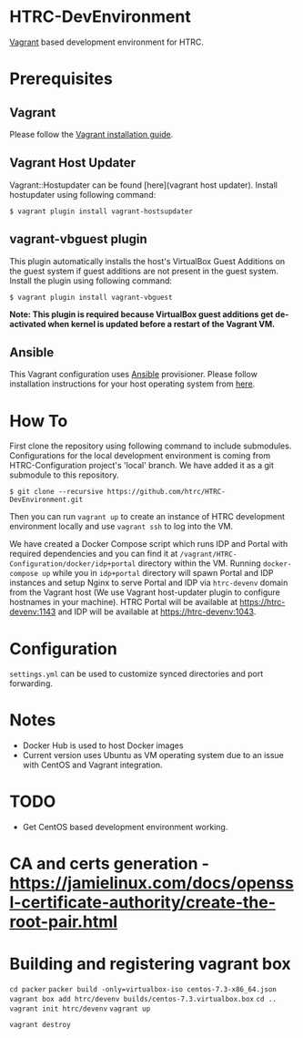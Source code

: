 
# HTRC-DevEnvironment

[Vagrant](https://www.vagrantup.com) based development environment for HTRC.

# Prerequisites

## Vagrant

Please follow the [Vagrant installation guide](https://www.vagrantup.com/docs/installation/).

## Vagrant Host Updater

Vagrant::Hostupdater can be found [here](vagrant host updater). Install hostupdater using following command:

```
$ vagrant plugin install vagrant-hostsupdater
```

## vagrant-vbguest plugin

This plugin automatically installs the host's VirtualBox Guest Additions on the guest system if guest additions are not present in the guest system. Install the plugin using following command:

```
$ vagrant plugin install vagrant-vbguest
```

**Note: This plugin is required because VirtualBox guest additions get de-activated when kernel is updated before a restart of the Vagrant VM.**

## Ansible

This Vagrant configuration uses [Ansible](https://www.ansible.com) provisioner. Please follow installation instructions for your host operating system from [here](http://docs.ansible.com/ansible/intro_installation.html).


# How To

First clone the repository using following command to include submodules. Configurations for the local development environment is coming from HTRC-Configuration project's 'local' branch. We have added it as a git submodule to this repository.

```
$ git clone --recursive https://github.com/htrc/HTRC-DevEnvironment.git
```

Then you can run ```vagrant up``` to create an instance of HTRC development environment locally and use ```vagrant ssh``` to log into the VM.

We have created a Docker Compose script which runs IDP and Portal with required dependencies and you can find it at ```/vagrant/HTRC-Configuration/docker/idp+portal``` directory within the VM. Running ```docker-compose up``` while you in ```idp+portal``` directory will spawn Portal and IDP instances and setup Nginx to serve Portal and IDP via ```htrc-devenv``` domain from the Vagrant host (We use Vagrant host-updater plugin to configure hostnames in your machine). HTRC Portal will be available at [https://htrc-devenv:1143](https://htrc-devenv:1143) and IDP will be available at [https://htrc-devenv:1043](https://htrc-devenv:1043).

# Configuration

```settings.yml``` can be used to customize synced directories and port forwarding.

# Notes

* Docker Hub is used to host Docker images
* Current version uses Ubuntu as VM operating system due to an issue with CentOS and Vagrant integration.

# TODO

- Get CentOS based development environment working.

# CA and certs generation - https://jamielinux.com/docs/openssl-certificate-authority/create-the-root-pair.html

# Building and registering vagrant box
`cd packer`
`packer build -only=virtualbox-iso centos-7.3-x86_64.json`
`vagrant box add htrc/devenv builds/centos-7.3.virtualbox.box`
`cd ..`
`vagrant init htrc/devenv`
`vagrant up`

`vagrant destroy`
